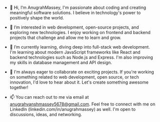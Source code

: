 - 👋 Hi, I’m AnugrahMassey, I'm passionate about coding and creating meaningful software solutions. I believe in technology's power to positively shape the world.

- 👀 I’m interested in web development, open-source projects, and exploring new technologies. I enjoy working on frontend and backend projects that challenge and allow me to learn and grow.

- 🌱 I’m currently learning, diving deep into full-stack web development. I'm learning about modern JavaScript frameworks like React and backend technologies such as Node.js and Express. I'm also improving my skills in database management and API design.

- 💞️ I'm always eager to collaborate on exciting projects. If you're working on something related to web development, open source, or tech innovation, I'd love to hear about it. Let's create something awesome together!

- 📫 You can reach out to me via email at anugrahvanshmassey5678@gmail.com. Feel free to connect with me on LinkedIn (linkedin.com/in/anugrahmassey) as well. I'm open to discussions, ideas, and networking.


<!---
AnugrahMassey/AnugrahMassey is a ✨ particular ✨ repository because its `README.md` (this file) appears on your GitHub profile.
You can click the Preview link to take a look at your changes.
--->
